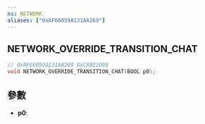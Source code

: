 ```yaml
---
ns: NETWORK
aliases: ["0xAF66059A131AA269"]
---
```

## NETWORK_OVERRIDE_TRANSITION_CHAT

```c
// 0xAF66059A131AA269 0xCAB21090
void NETWORK_OVERRIDE_TRANSITION_CHAT(BOOL p0);
```


## 參數
* **p0**: 

